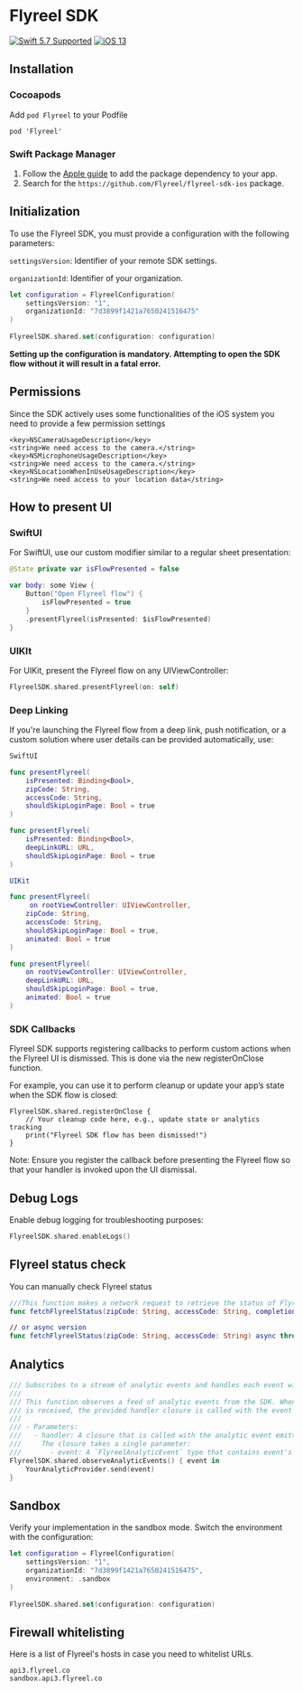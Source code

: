 # Flyreel SDK

[![Swift 5.7 Supported](https://img.shields.io/badge/Swift-5.7-green.svg)](https://github.com/apple/swift) [![iOS 13](https://img.shields.io/badge/iOS-13+-orange.svg)](https://apple.com)

## Installation

### Cocoapods

Add `pod Flyreel` to your Podfile

```
pod 'Flyreel'
```

### Swift Package Manager

1. Follow the [Apple guide](https://developer.apple.com/documentation/xcode/adding-package-dependencies-to-your-app) to add the package dependency to your app.
2. Search for the `https://github.com/Flyreel/flyreel-sdk-ios` package.


## Initialization

To use the Flyreel SDK, you must provide a configuration with the following parameters:

`settingsVersion`: Identifier of your remote SDK settings.

`organizationId`: Identifier of your organization.

```swift
let configuration = FlyreelConfiguration(
    settingsVersion: "1",
    organizationId: "7d3899f1421a7650241516475"
)
        
FlyreelSDK.shared.set(configuration: configuration)
```
**Setting up the configuration is mandatory. Attempting to open the SDK flow without it will result in a fatal error.**

## Permissions

Since the SDK actively uses some functionalities of the iOS system you need to provide a few permission settings

```
<key>NSCameraUsageDescription</key>
<string>We need access to the camera.</string>
<key>NSMicrophoneUsageDescription</key>
<string>We need access to the camera.</string>
<key>NSLocationWhenInUseUsageDescription</key>
<string>We need access to your location data</string>
```

## How to present UI

### SwiftUI
For SwiftUI, use our custom modifier similar to a regular sheet presentation:

``` swift
@State private var isFlowPresented = false

var body: some View {
    Button("Open Flyreel flow") {
        isFlowPresented = true
    }
    .presentFlyreel(isPresented: $isFlowPresented)
}
```

### UIKIt

For UIKit, present the Flyreel flow on any UIViewController:

``` swift
FlyreelSDK.shared.presentFlyreel(on: self)
```

### Deep Linking

If you're launching the Flyreel flow from a deep link, push notification, or a custom solution where user details can be provided automatically, use:

```swift
SwiftUI

func presentFlyreel(
    isPresented: Binding<Bool>,
    zipCode: String,
    accessCode: String,
    shouldSkipLoginPage: Bool = true
)

func presentFlyreel(
    isPresented: Binding<Bool>,
    deepLinkURL: URL,
    shouldSkipLoginPage: Bool = true
)

UIKit

func presentFlyreel(
     on rootViewController: UIViewController,
    zipCode: String,
    accessCode: String,
    shouldSkipLoginPage: Bool = true,
    animated: Bool = true
)

func presentFlyreel(
    on rootViewController: UIViewController,
    deepLinkURL: URL,
    shouldSkipLoginPage: Bool = true,
    animated: Bool = true
)
```

### SDK Callbacks
Flyreel SDK supports registering callbacks to perform custom actions when the Flyreel UI is dismissed. This is done via the new registerOnClose function.

For example, you can use it to perform cleanup or update your app’s state when the SDK flow is closed:

```
FlyreelSDK.shared.registerOnClose {
    // Your cleanup code here, e.g., update state or analytics tracking
    print("Flyreel SDK flow has been dismissed!")
}
```
Note: Ensure you register the callback before presenting the Flyreel flow so that your handler is invoked upon the UI dismissal.

## Debug Logs

Enable debug logging for troubleshooting purposes:

```swift
FlyreelSDK.shared.enableLogs()
````

## Flyreel status check
You can manually check Flyreel status 
```swift
///This function makes a network request to retrieve the status of Flyreel for the specified zip code and access code
func fetchFlyreelStatus(zipCode: String, accessCode: String, completion: @escaping (Result<FlyreelStatus, FlyreelError>) -> Void)

// or async version 
func fetchFlyreelStatus(zipCode: String, accessCode: String) async throws -> FlyreelStatus
```

## Analytics

```swift
/// Subscribes to a stream of analytic events and handles each event with a provided closure.
///
/// This function observes a feed of analytic events from the SDK. When an event
/// is received, the provided handler closure is called with the event as its argument.
///
/// - Parameters:
///   - handler: A closure that is called with the analytic event emitted by the SDK.
///     The closure takes a single parameter:
///       - event: A `FlyreelAnalyticEvent` type that contains event's data.
FlyreelSDK.shared.observeAnalyticEvents() { event in
    YourAnalyticProvider.send(event)
}
```

## Sandbox

Verify your implementation in the sandbox mode. Switch the environment with the configuration:

```swift
let configuration = FlyreelConfiguration(
    settingsVersion: "1",
    organizationId: "7d3899f1421a7650241516475",
    environment: .sandbox
)
        
FlyreelSDK.shared.set(configuration: configuration)
```

## Firewall whitelisting

Here is a list of Flyreel's hosts in case you need to whitelist URLs.

```
api3.flyreel.co
sandbox.api3.flyreel.co
```

